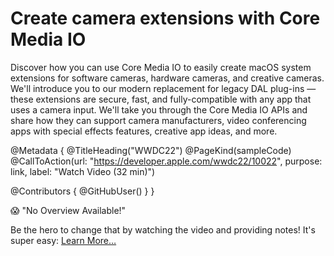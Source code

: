 # Create camera extensions with Core Media IO

Discover how you can use Core Media IO to easily create macOS system extensions for software cameras, hardware cameras, and creative cameras. We'll introduce you to our modern replacement for legacy DAL plug-ins — these extensions are secure, fast, and fully-compatible with any app that uses a camera input. We'll take you through the Core Media IO APIs and share how they can support camera manufacturers, video conferencing apps with special effects features, creative app ideas, and more.


@Metadata {
   @TitleHeading("WWDC22")
   @PageKind(sampleCode)
   @CallToAction(url: "https://developer.apple.com/wwdc22/10022", purpose: link, label: "Watch Video (32 min)")

   @Contributors {
      @GitHubUser(<replace this with your GitHub handle>)
   }
}

😱 "No Overview Available!"

Be the hero to change that by watching the video and providing notes! It's super easy:
 [Learn More…](https://wwdcnotes.com/documentation/wwdcnotes/contributing)

